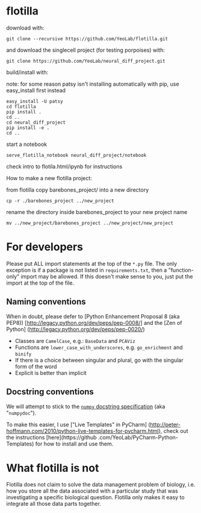 flotilla
========
download with:
```
git clone --recursive https://github.com/YeoLab/flotilla.git
```
and download the singlecell project (for testing porpoises) with:
```
git clone https://github.com/YeoLab/neural_diff_project.git
```

build/install with:

note: for some reason patsy isn't installing automatically with pip, use easy_install first instead
```
easy_install -U patsy
cd flotilla
pip install .
cd ..
cd neural_diff_project
pip install -e .
cd ..
```
start a notebook
```
serve_flotilla_notebook neural_diff_project/notebook
```



check intro to flotila.html/ipynb for instructions


How to make a new flotilla project:

from flotilla copy barebones_project/ into a new directory

```
cp -r ./barebones_project ../new_project
```
rename the directory inside barebones_project to your new project name

```
mv ../new_project/barebones_project ../new_project/new_project
```



For developers
==============

Please put ALL import statements at the top of the `*.py` file. The only
exception is if a package is not listed in `requirements.txt`,
then a "function-only" import may be allowed. If this doesn't make sense to
you, just put the import at the top of the file.

Naming conventions
------------------

When in doubt, please defer to [Python Enhancement Proposal 8 (aka PEP8))
[http://legacy.python.org/dev/peps/pep-0008/] and the [Zen of Python]
(http://legacy.python.org/dev/peps/pep-0020/)

* Classes are `CamelCase`, e.g.:  `BaseData` and `PCAViz`
* Functions are `lower_case_with_underscores`, e.g. `go_enrichment` and
`binify`
* If there is a choice between singular and plural, go with the singular form
 of the word
* Explicit is better than implicit

Docstring conventions
---------------------

We will attempt to stick to the [`numpy` docstring specification](https://github.com/numpy/numpy/blob/master/doc/HOWTO_DOCUMENT.rst.txt) (aka
"`numpydoc`").

To make this easier, I use ["Live Templates" in PyCharm]
(http://peter-hoffmann.com/2010/python-live-templates-for-pycharm.html),
check out the instructions [here](https://github
.com/YeoLab/PyCharm-Python-Templates) for how to install and use them.

What flotilla is not
====================

Flotilla does not claim to solve the data management problem of biology,
i.e. how you store all the data associated with a particular study that was
investigating a specific biological question. Flotilla only makes it easy to
integrate all those data parts together.